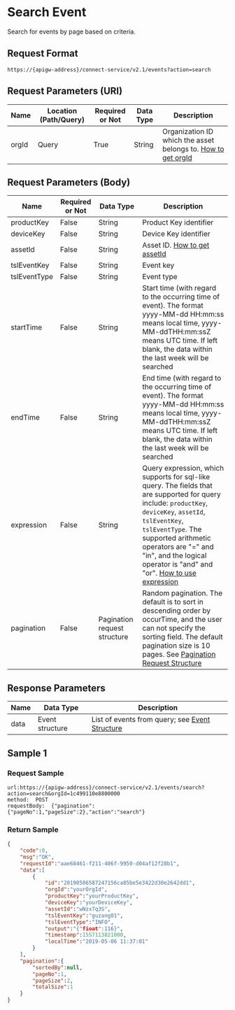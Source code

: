 # Search Event



Search for events by page based on criteria.

## Request Format

```
https://{apigw-address}/connect-service/v2.1/events?action=search
```

## Request Parameters (URI)

| Name | Location (Path/Query) | Required or Not | Data Type | Description |
|---------------|------------------|----------|-----------|--------------|
| orgId         | Query            | True     | String    | Organization ID which the asset belongs to. [How to get orgId](/docs/api/en/latest/api_faqs#how-to-get-organization-id-orgid-orgid)                |


## Request Parameters (Body)

| Name | Required or Not | Data Type | Description |
|------------------|---------------|----------|---|
| productKey  | False         | String| Product Key identifier|
| deviceKey   | False         | String| Device Key identifier|
| assetId  | False  | String | Asset ID. [How to get assetId](/docs/api/en/latest/api_faqs.html#how-to-get-asset-id-assetid-assetid)|
| tslEventKey | False         | String| Event key|
| tslEventType | False         | String| Event type|
| startTime   | False         | String | Start time (with regard to the occurring time of event). The format yyyy-MM-dd HH:mm:ss means local time, yyyy-MM-ddTHH:mm:ssZ means UTC time. If left blank, the data within the last week will be searched|
| endTime  | False         | String    | End time (with regard to the occurring time of event). The format yyyy-MM-dd HH:mm:ss means local time, yyyy-MM-ddTHH:mm:ssZ means UTC time. If left blank, the data within the last week will be searched|
| expression         | False    | String   | Query expression, which supports for sql-like query. The fields that are supported for query include: `productKey`, `deviceKey`, `assetId`, `tslEventKey`, `tslEventType`. The supported arithmetic operators are "=" and "in", and the logical operator is "and" and "or". [How to use expression](/docs/api/en/latest/api_faqs.html#how-to-use-expression)|
| pagination  | False  |Pagination request structure | Random pagination. The default is to sort in descending order by occurTime, and the user can not specify the sorting field. The default pagination size is 10 pages. See [Pagination Request Structure](/docs/api/en/latest/overview.html#pagination-request-structure)  |



## Response Parameters

| Name | Data Type | Description |
|-------------|-------------------|-----------------------------|
| data |  Event structure      |List of events from query; see [Event Structure](/docs/api/en/latest/connect/get_event.html#id3) |


## Sample 1

### Request Sample

```
url:https://{apigw-address}/connect-service/v2.1/events/search?action=search&orgId=1c499110e8800000
method:  POST
requestBody:  {"pagination":{"pageNo":1,"pageSize":2},"action":"search"}
```

### Return Sample

```json
{
    "code":0,
    "msg":"OK",
    "requestId":"aae68461-f211-406f-9959-d04af12f28b1",
    "data":[
        {
            "id":"20190506587247156ca85be5e3422d30e2642dd1",
            "orgId":"yourOrgId",
            "productKey":"yourProductKey",
            "deviceKey":"yourDeviceKey",
            "assetId":"wNzx7q3S",
            "tslEventKey":"guzang01",
            "tslEventType":"INFO",
            "output":"{"fioat":116}",
            "timestamp":1557113821000,
            "localTime":"2019-05-06 11:37:01"
        }
    ],
    "pagination":{
        "sortedBy":null,
        "pageNo":1,
        "pageSize":2,
        "totalSize":1
    }
}
```

